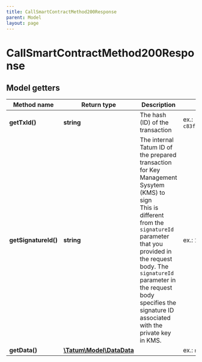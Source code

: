 ```yaml
---
title: CallSmartContractMethod200Response
parent: Model
layout: page
---
```


# CallSmartContractMethod200Response

## Model getters

Method name | Return type | Description | Notes
------------ | ------------- | ------------- | -------------
**getTxId()** | **string** | The hash (ID) of the transaction | ex.: `c83f8818db43d9ba4accfe454aa44fc33123d47a4f89d47b314d6748eb0e9bc9`
**getSignatureId()** | **string** | The internal Tatum ID of the prepared transaction for Key Management Sysytem (KMS) to sign<br/>This is different from the <code>signatureId</code> parameter that you provided in the request body. The <code>signatureId</code> parameter in the request body specifies the signature ID associated with the private key in KMS. | ex.: `1f7f7c0c-3906-4aa1-9dfe-4b67c43918f6`
**getData()** | [**\Tatum\Model\DataData**](../DataData) |  | ex.: `null`

